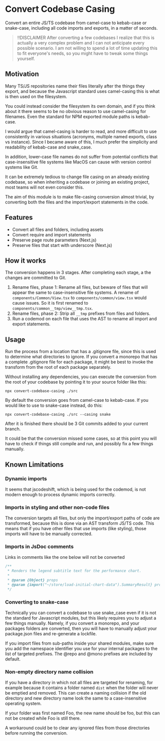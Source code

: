 # Convert Codebase Casing

Convert an entire JS/TS codebase from camel-case to kebab-case or snake-case,
including all code imports and exports, in a matter of seconds.

> !!DISCLAIMER After converting a few codebases I realize that this is actually
> a very complex problem and I can not anticipate every possible scenario. I am
> not willing to spend a lot of time updating this to fit everyone's needs, so
> you might have to tweak some things yourself.

## Motivation

Many TS/JS repositories name their files literally after the things they export,
and because the Javascript standard uses camel-casing this is what is then used
on the filesystem.

You could instead consider the filesystem its own domain, and if you think about
it there seems to be no obvious reason to use camel-casing for filenames. Even
the standard for NPM exported module paths is kebab-case.

I would argue that camel-casing is harder to read, and more difficult to use
consistently in various situations (acronyms, multiple named exports, class vs
instance). Since I became aware of this, I much prefer the simplicity and
readability of kebab-case and snake_case.

In addition, lower-case file names do not suffer from potential conflicts that
case-insensitive file systems like MacOS can cause with version control systems
like Git.

It can be extremely tedious to change file casing on an already existing
codebase, so when inheriting a codebase or joining an existing project, most
teams will not even consider this.

The aim of this module is to make file-casing conversion almost trivial, by
converting both the files and the import/export statements in the code.

## Features

- Convert all files and folders, including assets
- Convert require and import statements
- Preserve page route parameters (Next.js)
- Preserve files that start with underscore (Next.js)

## How it works

The conversion happens in 3 stages. After completing each stage, a the changes
are committed to Git.

1. Rename files, phase 1: Rename all files, but beware of files that will appear
   the same to case-insensitive file systems. A rename of
   `components/Common/View.tsx` to `components/common/view.tsx` would cause
   issues. So it is first renamed to `components/common__tmp/view__tmp.tsx`.
2. Rename files, phase 2: Strip all `__tmp` prefixes from files and folders.
3. Run a codemod on each file that uses the AST to rename all import and export
   statements.

## Usage

Run the process from a location that has a .gitignore file, since this is used
to determine what directories to ignore. If you convert a monorepo that has a
complete .gitignore file for each package, it might be best to invoke the
transform from the root of each package separately.

Without installing any dependencies, you can execute the conversion from the
root of your codebase by pointing it to your source folder like this:

`npx convert-codebase-casing ./src`

By default the conversion goes from camel-case to kebab-case. If you would like
to use to snake-case instead, do this:

`npx convert-codebase-casing ./src --casing snake`

After it is finished there should be 3 Git commits added to your current branch.

It could be that the conversion missed some cases, so at this point you will
have to check if things still compile and run, and possibly fix a few things
manually.

## Known Limitations

### Dynamic imports

It seems that jscodeshift, which is being used for the codemod, is not modern
enough to process dynamic imports correctly.

### Imports in styling and other non-code files

The conversion targets all files, but only the import/export paths of code are
transformed, because this is done via an AST transform JS/TS code. This means
that if you have other files that use imports (like styling), those imports will
have to be manually corrected.

### Imports in JsDoc comments

Links in comments like the one below will not be converted

```ts
/**
 * Renders the legend subtitle text for the performance chart.
 *
 * @param {Object} props
 * @param {import("~/store/load-initial-chart-data").SummaryResult} props.summaryResult
 */
```

### Converting to snake-case

Technically you can convert a codebase to use snake_case even if it is not the
standard for Javascript modules, but this likely requires you to adjust a few
things manually. Namely, if you convert a monorepo, and your packages folders
are converted, then you will have to manually adjust your package.json files and
re-generate a lockfile.

If you import files from sub-paths inside your shared modules, make sure you add
the namespace identifier you use for your internal packages to the list of
targeted prefixes. The @repo and @mono prefixes are included by default.

### Non-empty directory name collision

If you have a directory in which not all files are targeted for renaming, for
example because it contains a folder named `dist` when the folder will never be
emptied and removed. This can create a naming collision if the old directory and
new directory name look the same to a case-insensitive operating system.

If your folder was first named Foo, the new name should be foo, but this can not
be created while Foo is still there.

A workaround could be to clear any ignored files from those directories before
running the conversion.
